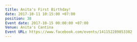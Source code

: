 ```yaml
---
title: Anita's First Birthday!
date: 2017-10-11 10:15:00 +07:00
position: 38
Event date: 2017-10-15 00:00:00 +07:00
Venue: Anita's Cantina
Event URL: https://www.facebook.com/events/141152289853382
---
```


